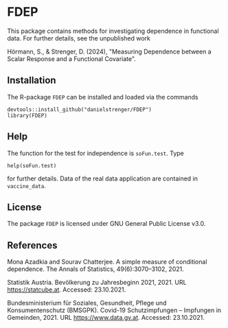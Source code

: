 # FDEP

This package contains methods for investigating dependence in functional data. For further details, see the unpublished work

Hörmann, S., & Strenger, D. (2024), "Measuring Dependence between a Scalar Response and a Functional Covariate".

## Installation

The R-package `FDEP` can be installed and loaded via the commands

```
devtools::install_github("danielstrenger/FDEP")
library(FDEP)
```

## Help

The function for the test for independence is `soFun.test`. Type

```
help(soFun.test)
```

for further details. Data of the real data application are contained in `vaccine_data`.

## License

The package `FDEP` is licensed under GNU General Public License v3.0.

## References

Mona Azadkia and Sourav Chatterjee. A simple measure of conditional dependence. The Annals of Statistics, 49(6):3070–3102, 2021.

Statistik Austria. Bevölkerung zu Jahresbeginn 2021, 2021. URL https://statcube.at. Accessed: 23.10.2021.

Bundesministerium für Soziales, Gesundheit, Pflege und Konsumentenschutz (BMSGPK). Covid-19 Schutzimpfungen – Impfungen in Gemeinden, 2021. URL https://www.data.gv.at. Accessed: 23.10.2021.